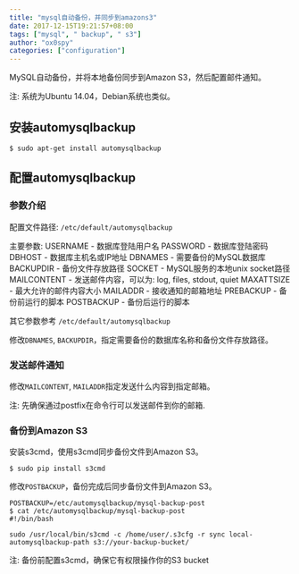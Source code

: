 ```yaml
---
title: "mysql自动备份，并同步到amazons3"
date: 2017-12-15T19:21:57+08:00
tags: ["mysql", " backup", " s3"]
author: "ox0spy"
categories: ["configuration"]
---
```


MySQL自动备份，并将本地备份同步到Amazon S3，然后配置邮件通知。

注: 系统为Ubuntu 14.04，Debian系统也类似。

## 安装automysqlbackup

    $ sudo apt-get install automysqlbackup

## 配置automysqlbackup

### 参数介绍

配置文件路径: `/etc/default/automysqlbackup`

主要参数:
USERNAME - 数据库登陆用户名
PASSWORD - 数据库登陆密码
DBHOST - 数据库主机名或IP地址
DBNAMES - 需要备份的MySQL数据库
BACKUPDIR - 备份文件存放路径
SOCKET - MySQL服务的本地unix socket路径
MAILCONTENT - 发送邮件内容，可以为: log, files, stdout, quiet
MAXATTSIZE - 最大允许的邮件内容大小
MAILADDR - 接收通知的邮箱地址
PREBACKUP - 备份前运行的脚本
POSTBACKUP - 备份后运行的脚本

其它参数参考 `/etc/default/automysqlbackup`

修改`DBNAMES`, `BACKUPDIR`，指定需要备份的数据库名称和备份文件存放路径。


### 发送邮件通知

修改`MAILCONTENT`, `MAILADDR`指定发送什么内容到指定邮箱。

注: 先确保通过postfix在命令行可以发送邮件到你的邮箱.


### 备份到Amazon S3

安装s3cmd，使用s3cmd同步备份文件到Amazon S3。

    $ sudo pip install s3cmd

修改`POSTBACKUP`，备份完成后同步备份文件到Amazon S3。

    POSTBACKUP=/etc/automysqlbackup/mysql-backup-post
    $ cat /etc/automysqlbackup/mysql-backup-post
    #!/bin/bash

    sudo /usr/local/bin/s3cmd -c /home/user/.s3cfg -r sync local-automysqlbackup-path s3://your-backup-bucket/

注: 备份前配置s3cmd，确保它有权限操作你的S3 bucket